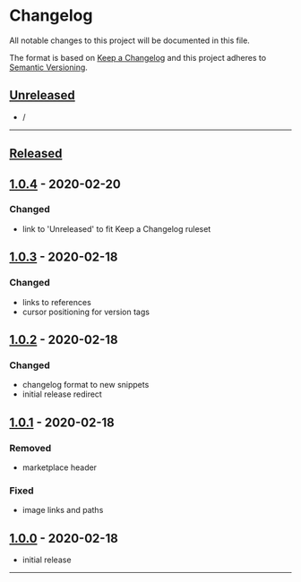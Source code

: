 # **Changelog**
All notable changes to this project will be documented in this file.

The format is based on [Keep a Changelog][Keep a Changelog] and this project adheres to [Semantic Versioning][Semantic Versioning].

## **[Unreleased]**

- /

---

## **[Released]**

## [1.0.4] - 2020-02-20

### Changed
- link to 'Unreleased' to fit Keep a Changelog ruleset

## [1.0.3] - 2020-02-18

### Changed
- links to references
- cursor positioning for version tags

## [1.0.2] - 2020-02-18

### Changed
- changelog format to new snippets
- initial release redirect


## [1.0.1] - 2020-02-18

### Removed
- marketplace header

### Fixed
- image links and paths


## [1.0.0] - 2020-02-18
- initial release

---

<!-- Links -->
[Keep a Changelog]: https://keepachangelog.com/
[Semantic Versioning]: https://semver.org/

<!-- Versions -->
[Unreleased]: https://github.com/RLNT/vscode-keepachangelog/compare/v1.0.0...HEAD
[Released]: https://github.com/RLNT/vscode-keepachangelog/releases
[1.0.4]: https://github.com/RLNT/vscode-keepachangelog/compare/v1.0.3..v1.0.4
[1.0.3]: https://github.com/RLNT/vscode-keepachangelog/compare/v1.0.2..v1.0.3
[1.0.2]: https://github.com/RLNT/vscode-keepachangelog/compare/v1.0.1..v1.0.2
[1.0.1]: https://github.com/RLNT/vscode-keepachangelog/compare/v1.0.0..v1.0.1
[1.0.0]: https://github.com/RLNT/vscode-keepachangelog/releases/tag/v1.0.0
